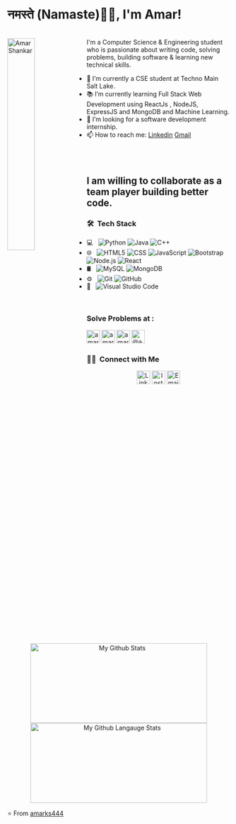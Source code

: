 ### <h1>नमस्ते (Namaste)🙏🏻, I'm Amar! </h1>
  </br>
<img align="left"  src="https://media.giphy.com/media/TlYVgOuESSHz59ttlu/giphy.gif?cid=790b7611b4fe4195dddca5f6c821324e990abd6777826b6d&rid=giphy.gif&ct=g" alt="Amar Shankar" width="35%" align="right" /> 
I'm a Computer Science & Engineering student who is passionate about writing code, solving problems, building software & learning new technical skills.

- 🔭 I’m currently a CSE student at Techno Main Salt Lake.
- 📚 I’m currently learning Full Stack Web Development using ReactJs , NodeJS, ExpressJS and MongoDB and Machine Learning.
- 👯 I’m looking for a software development internship. 
- 📫 How to reach me: [Linkedin](https://www.linkedin.com/in/amar-shankar-0294b8176/) [Gmail](mailto:amarks444@gmail.com)
</br>
&nbsp; &nbsp; &nbsp;&nbsp; &nbsp; &nbsp;
</br>

<h2>I am willing to collaborate as a team player building better code. </h2>
 
<h3> 🛠 &nbsp;Tech Stack</h3>

- 💻 &nbsp;
  ![Python](https://img.shields.io/badge/-Python-333333?style=flat&logo=python)
  ![Java](https://img.shields.io/badge/-Java-333333?style=flat&logo=Java&logoColor=007396)
  ![C++](https://img.shields.io/badge/-C++-333333?style=flat&logo=C%2B%2B&logoColor=00599C)
- 🌐 &nbsp;
  ![HTML5](https://img.shields.io/badge/-HTML5-333333?style=flat&logo=HTML5)
  ![CSS](https://img.shields.io/badge/-CSS-333333?style=flat&logo=CSS3&logoColor=1572B6)
  ![JavaScript](https://img.shields.io/badge/-JavaScript-333333?style=flat&logo=javascript)
  ![Bootstrap](https://img.shields.io/badge/-Bootstrap-333333?style=flat&logo=bootstrap&logoColor=563D7C)
  ![Node.js](https://img.shields.io/badge/-Node.js-333333?style=flat&logo=node.js)
  ![React](https://img.shields.io/badge/-React-333333?style=flat&logo=react)
- 🛢 &nbsp;
  ![MySQL](https://img.shields.io/badge/-MySQL-333333?style=flat&logo=mysql)
  ![MongoDB](https://img.shields.io/badge/-MongoDB-333333?style=flat&logo=mongodb)
- ⚙️ &nbsp;
  ![Git](https://img.shields.io/badge/-Git-333333?style=flat&logo=git)
  ![GitHub](https://img.shields.io/badge/-GitHub-333333?style=flat&logo=github)
- 🔧 &nbsp;
  ![Visual Studio Code](https://img.shields.io/badge/-Visual%20Studio%20Code-333333?style=flat&logo=visual-studio-code&logoColor=007ACC)

<br/>
<h3> Solve Problems at : </h3>
<p align="left">
<a href="https://www.codechef.com/users/amarks444" target="blank"><img  src="https://img.shields.io/badge/Codechef-amarks444-5b4638?style=for-the-badge&logo=codechef" alt="amarks444" height="30"/></a>
<a href="https://www.hackerrank.com/amarks444?hr_r=1" target="blank"><img  src="https://img.shields.io/badge/HackerRank-amarks444-2ec866?style=for-the-badge&logo=hackerrank" alt="amarks444" height="30"/></a>
<a href="https://codeforces.com/profile/amarks444" target="blank"><img  src="https://img.shields.io/badge/Codeforces-amarks444-1f8acb?style=for-the-badge&logo=codeforces" alt="amarks444" height="30"/></a>
<a href="https://www.hackerearth.com/@amar386" target="blank"><img  src="https://img.shields.io/badge/HackerEarth-@amar386-2c3454?style=for-the-badge&logo=hackerearth" alt="@amar386" height="30"/></a>
</p>
<h3> 🤝🏻 &nbsp;Connect with Me </h3>

<p align="center">
<a href="https://www.linkedin.com/in/amar-shankar-0294b8176/"><img alt="LinkedIn" src="https://img.shields.io/badge/LinkedIn-Amar%20Shankar-blue?style=for-the-badge&logo=linkedin" height="30"></a>
<a href="https://www.instagram.com/amarks444/"><img alt="Instagram" src="https://img.shields.io/badge/Instagram-Amar Shankar-blue?style=for-the-badge&logo=instagram" height="30"></a>
<a href="mailto:amarks444@gmail.com"><img alt="Email" src="https://img.shields.io/badge/Email-amarks444@gmail.com-blue?style=for-the-badge&logo=gmail" height="30"></a>
</p>
<p align = "center">
<img height="180em" width="400px" alt="My Github Stats" src="https://github-readme-stats.vercel.app/api?username=amarks444&count_private=true&show_icons=true&theme=chartreuse-dark&include_all_commits=true&custom_title=My%20GitHub%20Stats&hide_border=true" />
<img height="180em" width="400px" alt="My Github Langauge Stats" src="https://github-readme-stats.vercel.app/api/top-langs/?username=amarks444&theme=chartreuse-dark&layout=compact&hide=VHDL&hide_border=true" />
</p>

⭐️ From [amarks444](https://github.com/amarks444)
